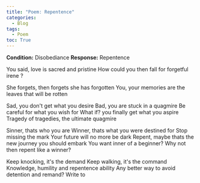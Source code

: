 ```yaml
---
title: "Poem: Repentence"
categories:
  - Blog
tags:
  - Poem
toc: True
---
```


**Condition:** Disobediance
**Response:** Repentence 

You said, love is sacred and pristine 
How could you then fall for forgetful irene ? 

She forgets, then forgets she has forgotten
You, your memories are the leaves that will be rotten 

Sad, you don't get what you desire
Bad, you are stuck in a quagmire
Be careful for what you wish for
What if? you finally get what you aspire 
Tragedy of tragedies, the ultimate quagmire 

Sinner, thats who you are 
Winner, thats what you were destined for
Stop missing the mark 
Your future will no more be dark
Repent, maybe thats the new journey you should embark
You want inner of a beginner? 
Why not then repent like a winner? 

Keep knocking, it's the demand 
Keep walking, it's the command
Knowledge, humility and repentence ability
Any better way to avoid detention and remand?
Write to